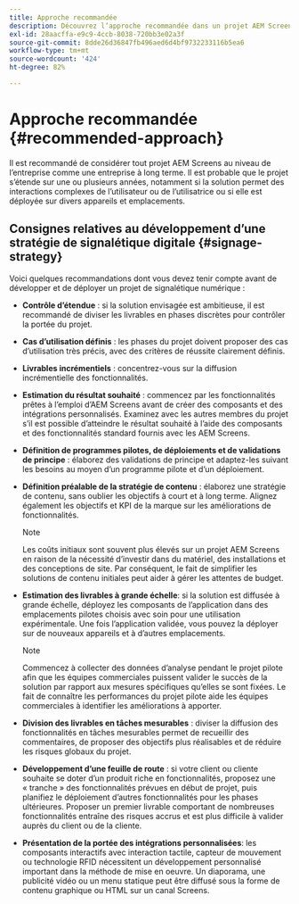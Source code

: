 ```yaml
---
title: Approche recommandée
description: Découvrez l’approche recommandée dans un projet AEM Screens.
exl-id: 28aacffa-e9c9-4ccb-8038-720bb3e02a3f
source-git-commit: 8dde26d36847fb496aed6d4bf9732233116b5ea6
workflow-type: tm+mt
source-wordcount: '424'
ht-degree: 82%

---
```


# Approche recommandée {#recommended-approach}

Il est recommandé de considérer tout projet AEM Screens au niveau de l’entreprise comme une entreprise à long terme. Il est probable que le projet s’étende sur une ou plusieurs années, notamment si la solution permet des interactions complexes de l’utilisateur ou de l’utilisatrice ou si elle est déployée sur divers appareils et emplacements.

## Consignes relatives au développement d’une stratégie de signalétique digitale {#signage-strategy}

Voici quelques recommandations dont vous devez tenir compte avant de développer et de déployer un projet de signalétique numérique :

* **Contrôle d’étendue** : 
si la solution envisagée est ambitieuse, il est recommandé de diviser les livrables en phases discrètes pour contrôler la portée du projet.

* **Cas d’utilisation définis** : les phases du projet doivent proposer des cas d’utilisation très précis, avec des critères de réussite clairement définis.

* **Livrables incrémentiels** : concentrez-vous sur la diffusion incrémentielle des fonctionnalités.

* **Estimation du résultat souhaité** : commencez par les fonctionnalités prêtes à l’emploi d’AEM Screens avant de créer des composants et des intégrations personnalisés. Examinez avec les autres membres du projet s’il est possible d’atteindre le résultat souhaité à l’aide des composants et des fonctionnalités standard fournis avec les AEM Screens.

* **Définition de programmes pilotes, de déploiements et de validations de principe** : 
élaborez des validations de principe et adaptez-les suivant les besoins au moyen d’un programme pilote et d’un déploiement.

* **Définition préalable de la stratégie de contenu** :
élaborez une stratégie de contenu, sans oublier les objectifs à court et à long terme. Alignez également les objectifs et KPI de la marque sur les améliorations de fonctionnalités.

  >[!NOTE]
  >
  > Les coûts initiaux sont souvent plus élevés sur un projet AEM Screens en raison de la nécessité d’investir dans du matériel, des installations et des conceptions de site. Par conséquent, le fait de simplifier les solutions de contenu initiales peut aider à gérer les attentes de budget.

* **Estimation des livrables à grande échelle**: si la solution est diffusée à grande échelle, déployez les composants de l’application dans des emplacements pilotes choisis avec soin pour une utilisation expérimentale. Une fois l’application validée, vous pouvez la déployer sur de nouveaux appareils et à d’autres emplacements.

  >[!NOTE]
  >
  > Commencez à collecter des données d’analyse pendant le projet pilote afin que les équipes commerciales puissent valider le succès de la solution par rapport aux mesures spécifiques qu’elles se sont fixées. Le fait de connaître les performances du projet pilote aide les équipes commerciales à identifier les améliorations à apporter.

* **Division des livrables en tâches mesurables** :
diviser la diffusion des fonctionnalités en tâches mesurables permet de recueillir des commentaires, de proposer des objectifs plus réalisables et de réduire les risques globaux du projet.

* **Développement d’une feuille de route** :
si votre client ou cliente souhaite se doter d’un produit riche en fonctionnalités, proposez une « tranche » des fonctionnalités prévues en début de projet, puis planifiez le déploiement d’autres fonctionnalités pour les phases ultérieures. Proposer un premier livrable comportant de nombreuses fonctionnalités entraîne des risques accrus et est plus difficile à valider auprès du client ou de la cliente.

* **Présentation de la portée des intégrations personnalisées**: les composants interactifs avec interaction tactile, capteur de mouvement ou technologie RFID nécessitent un développement personnalisé important dans la méthode de mise en oeuvre. Un diaporama, une publicité vidéo ou un menu statique peut être diffusé sous la forme de contenu graphique ou HTML sur un canal Screens.

